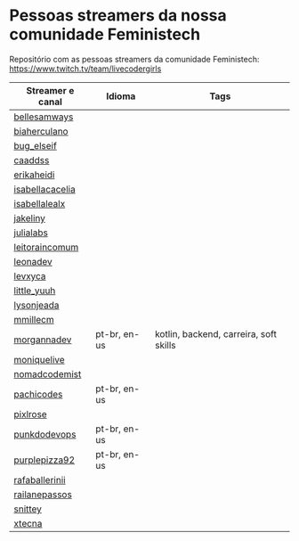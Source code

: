 # Pessoas streamers da nossa comunidade Feministech
Repositório com as pessoas streamers da comunidade Feministech: https://www.twitch.tv/team/livecodergirls

Streamer e canal                                         | Idioma       | Tags
-------------------------------------------------------- | ------------ | ---------------------------------------
[bellesamways](https://www.twitch.tv/bellesamways)       |              |
[biaherculano](https://www.twitch.tv/biaherculano)       |              |
[bug_elseif](https://www.twitch.tv/bug_elseif)           |              |
[caaddss](https://www.twitch.tv/caaddss)                 |              |
[erikaheidi](https://www.twitch.tv/erikaheidi)           |              |
[isabellacacelia](https://www.twitch.tv/isabellacacelia) |              |
[isabellalealx](https://www.twitch.tv/isabellalealx)     |              |
[jakeliny](https://www.twitch.tv/jakeliny)               |              |
[julialabs](https://www.twitch.tv/julialabs)             |              |
[leitoraincomum](https://www.twitch.tv/leitoraincomum)   |              |
[leonadev](https://www.twitch.tv/leonadev)               |              |
[levxyca](https://www.twitch.tv/levxyca)                 |              |
[little_yuuh](https://www.twitch.tv/little_yuuh)         |              |
[lysonjeada](https://www.twitch.tv/lysonjeada)           |              |
[mmillecm](https://www.twitch.tv/mmillecm)               |              |
[morgannadev](https://www.twitch.tv/morgannadev)         | pt-br, en-us | kotlin, backend, carreira, soft skills
[moniquelive](https://www.twitch.tv/moniquelive)         |              |
[nomadcodemist](https://www.twitch.tv/nomadcodemist)     |              |
[pachicodes](https://www.twitch.tv/pachicodes)           | pt-br, en-us |
[pixlrose](https://www.twitch.tv/pixlrose)               |              |
[punkdodevops](https://www.twitch.tv/punkdodevops)       | pt-br, en-us |
[purplepizza92](https://www.twitch.tv/purplepizza92)     | pt-br, en-us |
[rafaballerinii](https://www.twitch.tv/rafaballerinii)   |              |
[railanepassos](https://www.twitch.tv/railanepassos)     |              |
[snittey](https://www.twitch.tv/snittey)                 |              |
[xtecna](https://www.twitch.tv/xtecna)                   |              |
